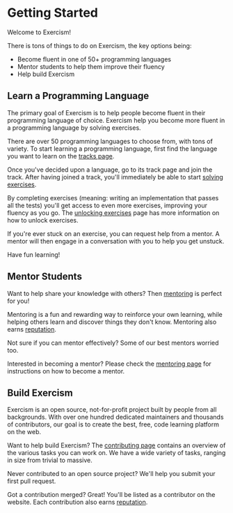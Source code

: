 # Getting Started

Welcome to Exercism!

There is tons of things to do on Exercism, the key options being:

- Become fluent in one of 50+ programming languages
- Mentor students to help them improve their fluency
- Help build Exercism

## Learn a Programming Language

The primary goal of Exercism is to help people become fluent in their programming language of choice.
Exercism help you become more fluent in a programming language by solving exercises.

There are over 50 programming languages to choose from, with tons of variety.
To start learning a programming language, first find the language you want to learn on the [tracks page](/tracks).

Once you've decided upon a language, go to its track page and join the track.
After having joined a track, you'll immediately be able to start [solving exercises](/docs/using/solving-exercises).

By completing exercises (meaning: writing an implementation that passes all the tests) you'll get access to even more exercises, improving your fluency as you go.
The [unlocking exercises](/docs/building/product/unlocking-exercises) page has more information on how to unlock exercises.

If you're ever stuck on an exercise, you can request help from a mentor.
A mentor will then engage in a conversation with you to help you get unstuck.

Have fun learning!

## Mentor Students

Want to help share your knowledge with others?
Then [mentoring](/mentoring) is perfect for you!

Mentoring is a fun and rewarding way to reinforce your own learning, while helping others learn and discover things they don't know.
Mentoring also earns [reputation](/docs/using/product/reputation).

Not sure if you can mentor effectively?
Some of our best mentors worried too.

Interested in becoming a mentor?
Please check the [mentoring page](/mentoring) for instructions on how to become a mentor.

## Build Exercism

Exercism is an open source, not-for-profit project built by people from all backgrounds.
With over one hundred dedicated maintainers and thousands of contributors, our goal is to create the best, free, code learning platform on the web.

Want to help build Exercism?
The [contributing page](/contributing) contains an overview of the various tasks you can work on.
We have a wide variety of tasks, ranging in size from trivial to massive.

Never contributed to an open source project?
We'll help you submit your first pull request.

Got a contribution merged? Great!
You'll be listed as a contributor on the website.
Each contribution also earns [reputation](/docs/using/product/reputation).
